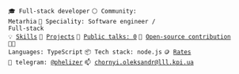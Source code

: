 <code>🎓 Full-stack developer</code>
<code>⚪ Community: Metarhia</code>
<code>👷 Speciality: Software engineer / Full-stack</code><br>
<code>💡 [Skills](SKILLS.md)</code>
<code>🧻 [Projects](PROJECTS.md)</code>
<code>📢 [Public talks: 0](TALKS.md)</code>
<code>👀 [Open-source contribution](CONTRIBUTION.md)</code><br>
<code>🧑‍💻 Languages: TypeScript</code>
<code>📦 Tech stack: node.js</code>
<code>🪙 [Rates](RATES.md)</code><br>
<code>💬 telegram: [@phelizer](https://telegram.me/phelizer)</code>
<code>📫 [chornyi.oleksandr@lll.kpi.ua](mailto:chornyi.oleksandr@lll.kpi.ua)</code>
